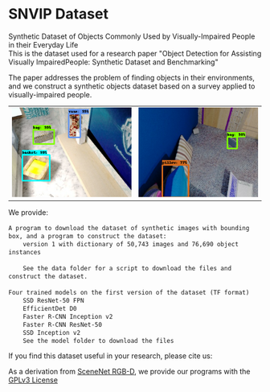 # SNVIP Dataset
Synthetic  Dataset  of  Objects  Commonly  Used  by Visually-Impaired People in their Everyday Life  
This is the dataset used for a research paper "Object Detection for Assisting Visually ImpairedPeople: Synthetic Dataset and Benchmarking"

    
[//]: # (Alejandro Gomez-Garay, Bogdan Raducanu, Joaquín Salas)  

The paper addresses the problem of finding objects in their environments, and we construct a synthetic objects dataset based on a survey applied to visually-impaired people.  

<table>
    <tr>
        <td> <img src="frrcnn_detect_basket.png"> </td>
        <td> <img src="frrcnn_detect_bag2.png"> </td>
    </tr>
</table>

We provide:  

    A program to download the dataset of synthetic images with bounding box, and a program to construct the dataset:  
        version 1 with dictionary of 50,743 images and 76,690 object instances

        See the data folder for a script to download the files and construct the dataset.
    
    Four trained models on the first version of the dataset (TF format)  
        SSD ResNet-50 FPN  
        EfficientDet D0
        Faster R-CNN Inception v2  
        Faster R-CNN ResNet-50  
        SSD Inception v2  
        See the model folder to download the files  

If you find this dataset useful in your research, please cite us:  


As a derivation from [SceneNet RGB-D](https://robotvault.bitbucket.io/scenenet-rgbd.html), we provide our programs with the [GPLv3 License](http://www.gnu.org/licenses/gpl-3.0.html)
